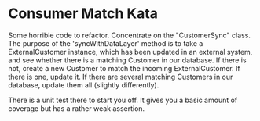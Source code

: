 Consumer Match Kata 
====================

Some horrible code to refactor. Concentrate on the "CustomerSync" class. The purpose of the 'syncWithDataLayer' method is to take a ExternalCustomer instance, which has been updated in an external system, and see whether there is a matching Customer in our database. If there is not, create a new Customer to match the incoming ExternalCustomer. If there is one, update it. If there are several matching Customers in our database, update them all (slightly differently).

There is a unit test there to start you off. It gives you a basic amount of coverage but has a rather weak assertion.
